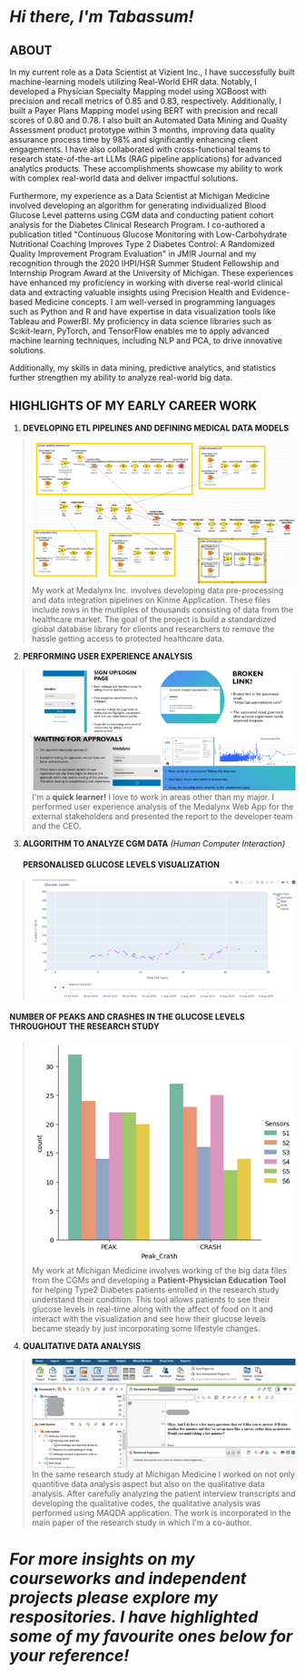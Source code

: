 # *Hi there, I'm Tabassum!*

## **ABOUT**
In my current role as a Data Scientist at Vizient Inc., I have successfully built machine-learning models utilizing Real-World EHR data. Notably, I developed a Physician Specialty Mapping model using XGBoost with precision and recall metrics of 0.85 and 0.83, respectively. Additionally, I built a Payer Plans Mapping model using BERT with precision and recall scores of 0.80 and 0.78. I also built an Automated Data Mining and Quality Assessment product prototype within 3 months, improving data quality assurance process time by 98% and significantly enhancing client engagements. I have also collaborated with cross-functional teams to research state-of-the-art LLMs (RAG pipeline applications) for advanced analytics products. These accomplishments showcase my ability to work with complex real-world data and deliver impactful solutions.

Furthermore, my experience as a Data Scientist at Michigan Medicine involved developing an algorithm for generating individualized Blood Glucose Level patterns using CGM data and conducting patient cohort analysis for the Diabetes Clinical Research Program. I co-authored a publication titled "Continuous Glucose Monitoring with Low-Carbohydrate Nutritional Coaching Improves Type 2 Diabetes Control: A Randomized Quality Improvement Program Evaluation" in JMIR Journal and my recognition through the 2020 IHPI/HSR Summer Student Fellowship and Internship Program Award at the University of Michigan. These experiences have enhanced my proficiency in working with diverse real-world clinical data and extracting valuable insights using Precision Health and Evidence-based Medicine concepts. I am well-versed in programming languages such as Python and R and have expertise in data visualization tools like Tableau and PowerBI. My proficiency in data science libraries such as Scikit-learn, PyTorch, and TensorFlow enables me to apply advanced machine learning techniques, including NLP and PCA, to drive innovative solutions.

Additionally, my skills in data mining, predictive analytics, and statistics further strengthen my ability to analyze real-world big data. 

## **HIGHLIGHTS OF MY EARLY CAREER WORK**
1. **DEVELOPING ETL PIPELINES AND DEFINING MEDICAL DATA MODELS** 
> ![alt text](https://github.com/tabbie-hash/tabbie-hash/blob/main/Knime%20workflow.png)
> My work at Medalynx Inc. involves developing data pre-processing and data integration pipelines on Kinme Application. These files include rows in the mutliples of
> thousands consisting of data from the healthcare market. The goal of the project is build a standardized global database library for clients and researchers to remove 
> the hassle getting access to protected healthcare data. 

2. **PERFORMING USER EXPERIENCE ANALYSIS**
> ![alt text](https://github.com/tabbie-hash/tabbie-hash/blob/main/app%20analysis.png)                                                                 
> I'm a **quick learner!** I love to work in areas other than my major. I performed user experience analysis of the Medalynx Web App for the external stakeholders and 
> presented the report to the developer team and the CEO. 

3. **ALGORITHM TO ANALYZE CGM DATA** *(Human Computer Interaction)*
   #### PERSONALISED GLUCOSE LEVELS VISUALIZATION
> ![alt text](https://github.com/tabbie-hash/tabbie-hash/blob/main/graph.png)       
   #### NUMBER OF PEAKS AND CRASHES IN THE GLUCOSE LEVELS THROUGHOUT THE RESEARCH STUDY                        
> ![alt text](https://github.com/tabbie-hash/tabbie-hash/blob/main/P001S6_All_Sensors_PC.png)                                                                                      
> My work at Michigan Medicine involves working of the big data files from the CGMs and developing a **Patient-Physician Education Tool** for helping Type2 Diabetes 
> patients enrolled in the research study understand their condition. This tool allows patients to see their glucose levels in real-time along with the affect of food 
> on it and interact with the visualization and see how their glucose levels became steady by just incorporating some lifestyle changes.  

4. **QUALITATIVE DATA ANALYSIS**
> ![alt text](https://github.com/tabbie-hash/tabbie-hash/blob/main/qual%20analysis.png)                                     
> In the same research study at Michigan Medicine I worked on not only quantitive data analysis aspect but also on the qualitative data analysis. After carefully 
> analyzing the patient interview transcripts and developing the qualitative codes, the qualitative analysis was performed using MAQDA application. The work is 
> incorporated in the main paper of the research study in which I'm a co-author. 

# *For more insights on my courseworks and independent projects please explore my respositories. I have highlighted some of my favourite ones below for your reference!*
<!--
**tabbie-hash/tabbie-hash** is a ✨ _special_ ✨ repository because its `README.md` (this file) appears on your GitHub profile.

Here are some ideas to get you started:

- 🔭 I’m currently working on ...
- 🌱 I’m currently learning ...
- 👯 I’m looking to collaborate on ...
- 🤔 I’m looking for help with ...
- 💬 Ask me about ...
- 📫 How to reach me: ...
- 😄 Pronouns: ...
- ⚡ Fun fact: ...
-->
